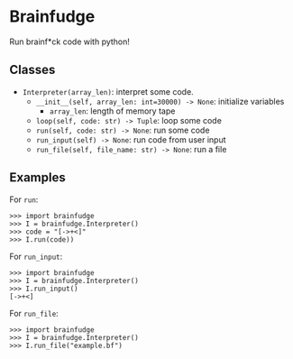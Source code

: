 # Brainfudge
Run brainf\*ck code with python!

## Classes ##
* `Interpreter(array_len)`: interpret some code.
    * `__init__(self, array_len: int=30000) -> None`: initialize variables
        * `array_len`: length of memory tape
    * `loop(self, code: str) -> Tuple`: loop some code
    * `run(self, code: str) -> None`: run some code
    * `run_input(self) -> None`: run code from user input
    * `run_file(self, file_name: str) -> None`: run a file


## Examples ##
For `run`:
```
>>> import brainfudge
>>> I = brainfudge.Interpreter()
>>> code = "[->+<]"
>>> I.run(code))
```
For `run_input`:
```
>>> import brainfudge
>>> I = brainfudge.Interpreter()
>>> I.run_input()
[->+<]
```
For `run_file`:
```
>>> import brainfudge
>>> I = brainfudge.Interpreter()
>>> I.run_file("example.bf")
```
